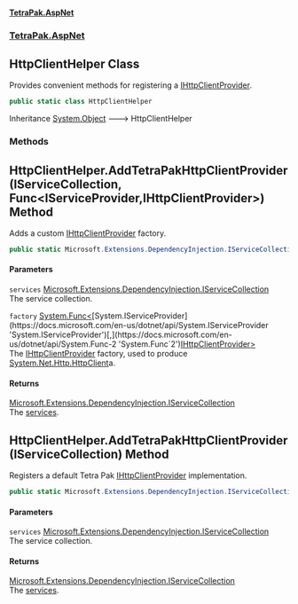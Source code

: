 #### [TetraPak.AspNet](index.md 'index')
### [TetraPak.AspNet](TetraPak_AspNet.md 'TetraPak.AspNet')
## HttpClientHelper Class
Provides convenient methods for registering a [IHttpClientProvider](TetraPak_AspNet_IHttpClientProvider.md 'TetraPak.AspNet.IHttpClientProvider').  
```csharp
public static class HttpClientHelper
```

Inheritance [System.Object](https://docs.microsoft.com/en-us/dotnet/api/System.Object 'System.Object') &#129106; HttpClientHelper  
### Methods
<a name='TetraPak_AspNet_HttpClientHelper_AddTetraPakHttpClientProvider(Microsoft_Extensions_DependencyInjection_IServiceCollection_System_Func_System_IServiceProvider_TetraPak_AspNet_IHttpClientProvider_)'></a>
## HttpClientHelper.AddTetraPakHttpClientProvider(IServiceCollection, Func&lt;IServiceProvider,IHttpClientProvider&gt;) Method
Adds a custom [IHttpClientProvider](TetraPak_AspNet_IHttpClientProvider.md 'TetraPak.AspNet.IHttpClientProvider') factory.  
```csharp
public static Microsoft.Extensions.DependencyInjection.IServiceCollection AddTetraPakHttpClientProvider(this Microsoft.Extensions.DependencyInjection.IServiceCollection services, System.Func<System.IServiceProvider,TetraPak.AspNet.IHttpClientProvider> factory);
```
#### Parameters
<a name='TetraPak_AspNet_HttpClientHelper_AddTetraPakHttpClientProvider(Microsoft_Extensions_DependencyInjection_IServiceCollection_System_Func_System_IServiceProvider_TetraPak_AspNet_IHttpClientProvider_)_services'></a>
`services` [Microsoft.Extensions.DependencyInjection.IServiceCollection](https://docs.microsoft.com/en-us/dotnet/api/Microsoft.Extensions.DependencyInjection.IServiceCollection 'Microsoft.Extensions.DependencyInjection.IServiceCollection')  
The service collection.  
  
<a name='TetraPak_AspNet_HttpClientHelper_AddTetraPakHttpClientProvider(Microsoft_Extensions_DependencyInjection_IServiceCollection_System_Func_System_IServiceProvider_TetraPak_AspNet_IHttpClientProvider_)_factory'></a>
`factory` [System.Func&lt;](https://docs.microsoft.com/en-us/dotnet/api/System.Func-2 'System.Func`2')[System.IServiceProvider](https://docs.microsoft.com/en-us/dotnet/api/System.IServiceProvider 'System.IServiceProvider')[,](https://docs.microsoft.com/en-us/dotnet/api/System.Func-2 'System.Func`2')[IHttpClientProvider](TetraPak_AspNet_IHttpClientProvider.md 'TetraPak.AspNet.IHttpClientProvider')[&gt;](https://docs.microsoft.com/en-us/dotnet/api/System.Func-2 'System.Func`2')  
The [IHttpClientProvider](TetraPak_AspNet_IHttpClientProvider.md 'TetraPak.AspNet.IHttpClientProvider') factory, used to produce [System.Net.Http.HttpClient](https://docs.microsoft.com/en-us/dotnet/api/System.Net.Http.HttpClient 'System.Net.Http.HttpClient')a.  
  
#### Returns
[Microsoft.Extensions.DependencyInjection.IServiceCollection](https://docs.microsoft.com/en-us/dotnet/api/Microsoft.Extensions.DependencyInjection.IServiceCollection 'Microsoft.Extensions.DependencyInjection.IServiceCollection')  
The [services](TetraPak_AspNet_HttpClientHelper.md#TetraPak_AspNet_HttpClientHelper_AddTetraPakHttpClientProvider(Microsoft_Extensions_DependencyInjection_IServiceCollection_System_Func_System_IServiceProvider_TetraPak_AspNet_IHttpClientProvider_)_services 'TetraPak.AspNet.HttpClientHelper.AddTetraPakHttpClientProvider(Microsoft.Extensions.DependencyInjection.IServiceCollection, System.Func&lt;System.IServiceProvider,TetraPak.AspNet.IHttpClientProvider&gt;).services').  
  
<a name='TetraPak_AspNet_HttpClientHelper_AddTetraPakHttpClientProvider(Microsoft_Extensions_DependencyInjection_IServiceCollection)'></a>
## HttpClientHelper.AddTetraPakHttpClientProvider(IServiceCollection) Method
Registers a default Tetra Pak [IHttpClientProvider](TetraPak_AspNet_IHttpClientProvider.md 'TetraPak.AspNet.IHttpClientProvider') implementation.  
```csharp
public static Microsoft.Extensions.DependencyInjection.IServiceCollection AddTetraPakHttpClientProvider(this Microsoft.Extensions.DependencyInjection.IServiceCollection services);
```
#### Parameters
<a name='TetraPak_AspNet_HttpClientHelper_AddTetraPakHttpClientProvider(Microsoft_Extensions_DependencyInjection_IServiceCollection)_services'></a>
`services` [Microsoft.Extensions.DependencyInjection.IServiceCollection](https://docs.microsoft.com/en-us/dotnet/api/Microsoft.Extensions.DependencyInjection.IServiceCollection 'Microsoft.Extensions.DependencyInjection.IServiceCollection')  
The service collection.  
  
#### Returns
[Microsoft.Extensions.DependencyInjection.IServiceCollection](https://docs.microsoft.com/en-us/dotnet/api/Microsoft.Extensions.DependencyInjection.IServiceCollection 'Microsoft.Extensions.DependencyInjection.IServiceCollection')  
The [services](TetraPak_AspNet_HttpClientHelper.md#TetraPak_AspNet_HttpClientHelper_AddTetraPakHttpClientProvider(Microsoft_Extensions_DependencyInjection_IServiceCollection)_services 'TetraPak.AspNet.HttpClientHelper.AddTetraPakHttpClientProvider(Microsoft.Extensions.DependencyInjection.IServiceCollection).services').  
  
